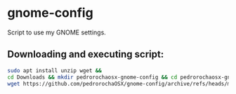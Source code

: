 # gnome-config
Script to use my GNOME settings.
## Downloading and executing script:
```bash
sudo apt install unzip wget &&
cd Downloads && mkdir pedrorochaosx-gnome-config && cd pedrorochaosx-gnome-config &&
wget https://github.com/pedrorochaOSX/gnome-config/archive/refs/heads/main.zip && unzip main.zip && cd main/gnome-config-main && chmod +x ./pedrorochaosx-gnome-init-script.sh && ./pedrorochaosx-gnome-init-script.sh;
```
